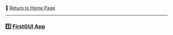 :hotel: [Return to Home Page](https://github.com/geophydog/geophydog.github.io/blob/master/README.md)

***

### :one: [FirstGUI App](https://github.com/geophydog/JAVA-GUI/blob/master/FirstGUI-APP/README.md)
